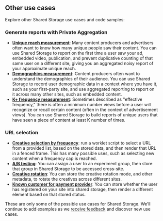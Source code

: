 ## Other use cases

Explore other Shared Storage use cases and code samples:

### Generate reports with Private Aggregation

* [**Unique reach measurement**](/docs/privacy-sandbox/shared-storage/unique-reach): 
  Many content producers and advertisers often want to know how many unique
  people saw their content. You can use Shared Storage to report on the first
  time a user saw your ad, embedded video, publication, and prevent duplicative
  counting of that same user on a different site, giving you an aggregated
  noisy report of your approximate unique reach. 
* [**Demographics measurement**](/docs/privacy-sandbox/shared-storage/user-demographics):
  Content producers often want to understand the demographics of their
  audience. You can use Shared Storage to record user demographic data in a
  context where you have it, such as your first-party site, and use aggregated
  reporting to report on it across many other sites, such as embedded content.
* [**K+ frequency measurement**](/docs/privacy-sandbox/shared-storage/k-freq-reach):
  Sometimes described as "effective frequency," there is often a minimum number
  views before a user will recognize or recall certain content (often in the
  context of advertisement views). You can use Shared Storage to build reports
  of unique users that have seen a piece of content at least K number of times. 

### URL selection

* [**Creative selection by frequency**](/docs/privacy-sandbox/shared-storage/creative-selection-by-frequency):
  run a worklet script to select a URL from a provided list, based on the
  stored data, and then render that URL in a fenced frame. This has many
  possible uses, such as selecting new content when a frequency cap is reached.
* [**A/B testing**](/docs/privacy-sandbox/shared-storage/ab-testing):
  You can assign a user to an experiment group, then store that group in Shared Storage to be accessed cross-site. 
* [**Creative rotation**](/docs/privacy-sandbox/shared-storage/creative-rotation):
  You can store the creative rotation mode, and other metadata, to rotate the
  creatives across different sites. 
* [**Known customer for payment provider**](/docs/privacy-sandbox/shared-storage/known-customer):
  You can store whether the user has registered on your site into shared
  storage, then render a different element based on that stored status.

These are only some of the possible use cases for Shared Storage. We'll
continue to add examples as we
[receive feedback](/docs/privacy-sandbox/shared-storage/#engage-and-share-feedback)
and discover new use cases.
